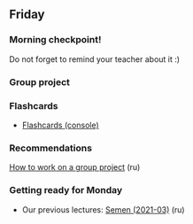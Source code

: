 ## Friday

### Morning checkpoint!

Do not forget to remind your teacher about it :)

### Group project 
### Flashcards

- [Flashcards (console)](https://github.com/Elbrus-Bootcamp/project-flashcards-console/tree/master-eng)


### Recommendations

[How to work on a group project](https://github.com/Elbrus-Bootcamp/phase-1/blob/master/resources/challenge-all.md) (ru)


### Getting ready for Monday

* Our previous lectures: [Semen (2021-03)](https://www.youtube.com/watch?v=oWSIBlOv3o0&list=PL8NGcSL3ZP-93HzjRNsZTwglTtDDjvk4l&index=14) (ru)
